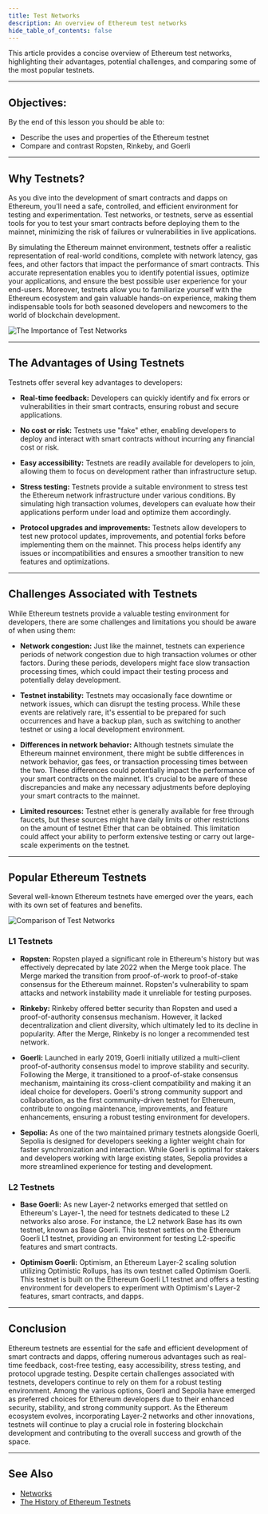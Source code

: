 ```yaml
---
title: Test Networks
description: An overview of Ethereum test networks
hide_table_of_contents: false
---
```


This article provides a concise overview of Ethereum test networks, highlighting their advantages, potential challenges, and comparing some of the most popular testnets.

---

## Objectives:

By the end of this lesson you should be able to:

- Describe the uses and properties of the Ethereum testnet
- Compare and contrast Ropsten, Rinkeby, and Goerli

---

## Why Testnets?

As you dive into the development of smart contracts and dapps on Ethereum, you'll need a safe, controlled, and efficient environment for testing and experimentation. Test networks, or testnets, serve as essential tools for you to test your smart contracts before deploying them to the mainnet, minimizing the risk of failures or vulnerabilities in live applications.

By simulating the Ethereum mainnet environment, testnets offer a realistic representation of real-world conditions, complete with network latency, gas fees, and other factors that impact the performance of smart contracts. This accurate representation enables you to identify potential issues, optimize your applications, and ensure the best possible user experience for your end-users. Moreover, testnets allow you to familiarize yourself with the Ethereum ecosystem and gain valuable hands-on experience, making them indispensable tools for both seasoned developers and newcomers to the world of blockchain development.

![The Importance of Test Networks](../../assets/images/deployment-to-testnet/importance-of-testnets.png)

---

## The Advantages of Using Testnets

Testnets offer several key advantages to developers:

- **Real-time feedback:** Developers can quickly identify and fix errors or vulnerabilities in their smart contracts, ensuring robust and secure applications.

- **No cost or risk:** Testnets use "fake" ether, enabling developers to deploy and interact with smart contracts without incurring any financial cost or risk.

- **Easy accessibility:** Testnets are readily available for developers to join, allowing them to focus on development rather than infrastructure setup.

- **Stress testing:** Testnets provide a suitable environment to stress test the Ethereum network infrastructure under various conditions. By simulating high transaction volumes, developers can evaluate how their applications perform under load and optimize them accordingly.

- **Protocol upgrades and improvements:** Testnets allow developers to test new protocol updates, improvements, and potential forks before implementing them on the mainnet. This process helps identify any issues or incompatibilities and ensures a smoother transition to new features and optimizations.

---

## Challenges Associated with Testnets

While Ethereum testnets provide a valuable testing environment for developers, there are some challenges and limitations you should be aware of when using them:

- **Network congestion:** Just like the mainnet, testnets can experience periods of network congestion due to high transaction volumes or other factors. During these periods, developers might face slow transaction processing times, which could impact their testing process and potentially delay development.

- **Testnet instability:** Testnets may occasionally face downtime or network issues, which can disrupt the testing process. While these events are relatively rare, it's essential to be prepared for such occurrences and have a backup plan, such as switching to another testnet or using a local development environment.

- **Differences in network behavior:** Although testnets simulate the Ethereum mainnet environment, there might be subtle differences in network behavior, gas fees, or transaction processing times between the two. These differences could potentially impact the performance of your smart contracts on the mainnet. It's crucial to be aware of these discrepancies and make any necessary adjustments before deploying your smart contracts to the mainnet.

- **Limited resources:** Testnet ether is generally available for free through faucets, but these sources might have daily limits or other restrictions on the amount of testnet Ether that can be obtained. This limitation could affect your ability to perform extensive testing or carry out large-scale experiments on the testnet.

---

## Popular Ethereum Testnets

Several well-known Ethereum testnets have emerged over the years, each with its own set of features and benefits.

![Comparison of Test Networks](../../assets/images/deployment-to-testnet/testnet-comparison.png)

### L1 Testnets

- **Ropsten:** Ropsten played a significant role in Ethereum's history but was effectively deprecated by late 2022 when the Merge took place. The Merge marked the transition from proof-of-work to proof-of-stake consensus for the Ethereum mainnet. Ropsten's vulnerability to spam attacks and network instability made it unreliable for testing purposes.

- **Rinkeby:** Rinkeby offered better security than Ropsten and used a proof-of-authority consensus mechanism. However, it lacked decentralization and client diversity, which ultimately led to its decline in popularity. After the Merge, Rinkeby is no longer a recommended test network.

- **Goerli:** Launched in early 2019, Goerli initially utilized a multi-client proof-of-authority consensus model to improve stability and security. Following the Merge, it transitioned to a proof-of-stake consensus mechanism, maintaining its cross-client compatibility and making it an ideal choice for developers. Goerli's strong community support and collaboration, as the first community-driven testnet for Ethereum, contribute to ongoing maintenance, improvements, and feature enhancements, ensuring a robust testing environment for developers.

- **Sepolia:** As one of the two maintained primary testnets alongside Goerli, Sepolia is designed for developers seeking a lighter weight chain for faster synchronization and interaction. While Goerli is optimal for stakers and developers working with large existing states, Sepolia provides a more streamlined experience for testing and development.

### L2 Testnets

- **Base Goerli:** As new Layer-2 networks emerged that settled on Ethereum's Layer-1, the need for testnets dedicated to these L2 networks also arose. For instance, the L2 network Base has its own testnet, known as Base Goerli. This testnet settles on the Ethereum Goerli L1 testnet, providing an environment for testing L2-specific features and smart contracts.

- **Optimism Goerli:** Optimism, an Ethereum Layer-2 scaling solution utilizing Optimistic Rollups, has its own testnet called Optimism Goerli. This testnet is built on the Ethereum Goerli L1 testnet and offers a testing environment for developers to experiment with Optimism's Layer-2 features, smart contracts, and dapps.

---

## Conclusion

Ethereum testnets are essential for the safe and efficient development of smart contracts and dapps, offering numerous advantages such as real-time feedback, cost-free testing, easy accessibility, stress testing, and protocol upgrade testing. Despite certain challenges associated with testnets, developers continue to rely on them for a robust testing environment. Among the various options, Goerli and Sepolia have emerged as preferred choices for Ethereum developers due to their enhanced security, stability, and strong community support. As the Ethereum ecosystem evolves, incorporating Layer-2 networks and other innovations, testnets will continue to play a crucial role in fostering blockchain development and contributing to the overall success and growth of the space.

---

## See Also

- [Networks](https://ethereum.org/en/developers/docs/networks/)
- [The History of Ethereum Testnets](https://consensys.net/blog/news/the-history-of-ethereum-testnets/)
